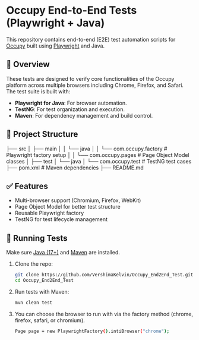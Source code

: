 # Occupy End-to-End Tests (Playwright + Java)

This repository contains end-to-end (E2E) test automation scripts for [Occupy](https://www.occupymart.com/) built using [Playwright](https://playwright.dev/java/) and Java.

## 🚀 Overview

These tests are designed to verify core functionalities of the Occupy platform across multiple browsers including Chrome, Firefox, and Safari. The test suite is built with:

- **Playwright for Java**: For browser automation.
- **TestNG**: For test organization and execution.
- **Maven**: For dependency management and build control.

## 📁 Project Structure
├── src
│ ├── main
│ │ └── java
│ │ └── com.occupy.factory # Playwright factory setup
│ │ └── com.occupy.pages # Page Object Model classes
│ ├── test
│ └── java
│ └── com.occupy.test # TestNG test cases
├── pom.xml # Maven dependencies
├── README.md

## ✅ Features

- Multi-browser support (Chromium, Firefox, WebKit)
- Page Object Model for better test structure
- Reusable Playwright factory
- TestNG for test lifecycle management

## 🧪 Running Tests

Make sure [Java (17+)](https://adoptopenjdk.net/) and [Maven](https://maven.apache.org/) are installed.

1. Clone the repo:
   ```bash
   git clone https://github.com/VershimaKelvin/Occupy_End2End_Test.git
   cd Occupy_End2End_Test
2. Run tests with Maven:
   ```bash
   mvn clean test
3. You can choose the browser to run with via the factory method (chrome, firefox, safari, or chromium).
   ```bash
   Page page = new PlaywrightFactory().intiBrowser("chrome");
  
